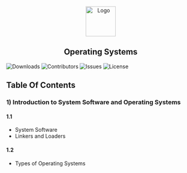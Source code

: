 <br/>
<p align="center">
  <a href="https://github.com/Dare-marvel/Operating-Systems">
    <img src="https://raw.githubusercontent.com/Dare-marvel/Operating-Systems/main/Images/operating-system.png" alt="Logo" width="80" height="80">
  </a>

  <h2 align="center">Operating Systems</h2>
  
</p>

![Downloads](https://img.shields.io/github/downloads/Dare-marvel/Operating-Systems/total) ![Contributors](https://img.shields.io/github/contributors/Dare-marvel/Operating-Systems?color=dark-green) ![Issues](https://img.shields.io/github/issues/Dare-marvel/Operating-Systems) ![License](https://img.shields.io/github/license/Dare-marvel/Operating-Systems) 

## Table Of Contents
### 1) Introduction to System Software and Operating Systems
#### 1.1
* System Software 
* Linkers and Loaders
#### 1.2
* Types of Operating Systems
